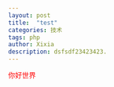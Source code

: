 ```yaml
---
layout: post
title:  "test"
categories: 技术
tags: php
author: Xixia
description: dsfsdf23423423.
---
```

<p style="color:red">你好世界</p>